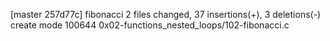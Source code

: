 [master 257d77c] fibonacci
 2 files changed, 37 insertions(+), 3 deletions(-)
 create mode 100644 0x02-functions_nested_loops/102-fibonacci.c
